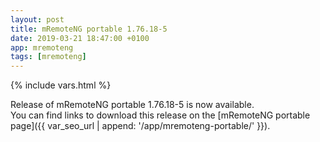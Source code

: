 ```yaml
---
layout: post
title: mRemoteNG portable 1.76.18-5
date: 2019-03-21 18:47:00 +0100
app: mremoteng
tags: [mremoteng]
---
```

{% include vars.html %}

Release of mRemoteNG portable 1.76.18-5 is now available.<br />
You can find links to download this release on the [mRemoteNG portable page]({{ var_seo_url | append: '/app/mremoteng-portable/' }}).